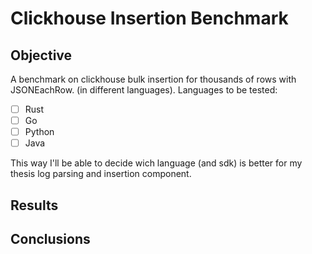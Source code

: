 # Clickhouse Insertion Benchmark

## Objective
A benchmark on clickhouse bulk insertion for thousands of rows with JSONEachRow. (in different languages).
Languages to be tested:
- [ ] Rust
- [ ] Go
- [ ] Python
- [ ] Java

This way I'll be able to decide wich language (and sdk) is better for my thesis log parsing and insertion component.

## Results

## Conclusions
